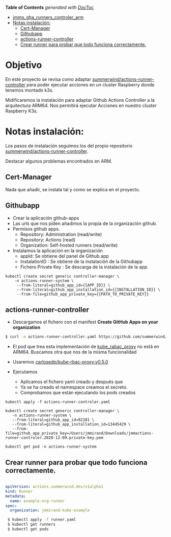 <!-- START doctoc generated TOC please keep comment here to allow auto update -->
<!-- DON'T EDIT THIS SECTION, INSTEAD RE-RUN doctoc TO UPDATE -->
**Table of Contents**  *generated with [DocToc](https://github.com/thlorenz/doctoc)*

- [jmms_gha_runners_controler_arm](#jmms_gha_runners_controler_arm)
- [Notas instalación:](#notas-instalaci%C3%B3n)
  - [Cert-Manager](#cert-manager)
  - [Githubapp](#githubapp)
  - [actions-runner-controller](#actions-runner-controller)
  - [Crear runner para probar que todo funciona correctamente.](#crear-runner-para-probar-que-todo-funciona-correctamente)

<!-- END doctoc generated TOC please keep comment here to allow auto update -->

#  Objetivo

En este proyecto se revisa como adaptar [summerwind/actions-runner-controller](https://github.com/summerwind/actions-runner-controller) para poder ejecutar acciones en un cluster Raspberry donde tenemos montado k3s.

Midificaremos la instalación para adaptar Github Actions Controller a la arquitectura ARM64. Nos permitirá ejecutar Acciones en nuestro cluster Raspberry K3s.


# Notas instalación:

Los pasos de instalación seguimos los del propio repositorio [summerwind/actions-runner-controller](https://github.com/summerwind/actions-runner-controller).  

Destacar algunos problemas encontrados en ARM.

## Cert-Manager

Nada que añadir, se instala tal y como se explica en el proyecto.

## Githubapp

  * Crear la aplicación github-apps
  * Las urls que nos piden añadimos la propia de la organización github.
  * Permisos github apps.
    - Repository: Administration (read/write)
    - Repository: Actions (read)
    - Organization: Self-hosted runners (read/write)
  * Instalamos la aplicación en la organización
    - appId: Se obtiene del panel de Github.app
    - InstalationID : Se obtiene de la instalación de la Githubapp
    - Fichero Private Key : Se descarga de la instalación de la app.
```
kubectl create secret generic controller-manager \
    -n actions-runner-system \
     --from-literal=github_app_id={{APP_ID}} \
     --from-literal=github_app_installation_id={{INSTALLATION_ID}} \
     --from-file=github_app_private_key={{PATH_TO_PRIVATE_KEY}}
```

## actions-runner-controller

  * Descargamos el fichero con el manifest **Create GitHub Apps on your organization**


``` bash
$ curl -o actions-runner-controller.yaml https://github.com/summerwind/actions-runner-controller/releases/latest/download/actions-runner-controller.yaml
```

  * El pod que trea esta implementación de [kube_rabac_proxy](https://console.cloud.google.com/gcr/images/kubebuilder/GLOBAL/kube-rbac-proxy?gcrImageListsize=30) no está en ARM64. Buscamos otra que nos de la misma funcionalidad

  * Usaremos  [carlosedp/kube-rbac-proxy:v0.5.0](https://hub.docker.com/r/carlosedp/kube-rbac-proxy/tags?page=1&ordering=last_updated)

  * Ejecutamos
      * Aplicamos el fichero yaml creado y después que
      * Ya se ha creado el namespace creamos el secreto.
      * Comprobamos que están ejecutando los pods creados

```
kubectl apply -f actions-runner-controler.yaml

kubectl create secret generic controller-manager \
   -n actions-runner-system \
   --from-literal=github_app_id=92101 \
   --from-literal=github_app_installation_id=13445429 \
   --from-file=github_app_private_key=/Users/jmmirand/Downloads/jmmactions-runner-controler.2020-12-09.private-key.pem

kubectl get pod -n actions-runner-system
```

## Crear runner para probar que todo funciona correctamente.

``` yaml

apiVersion: actions.summerwind.dev/v1alpha1
kind: Runner
metadata:
  name: example-org-runner
spec:
  organization: jmmirand-kube-example

```

``` bash
 $ kubectl apply -f runner.yaml
 $ kubectl get runners
 $ kubectl get pods
```
